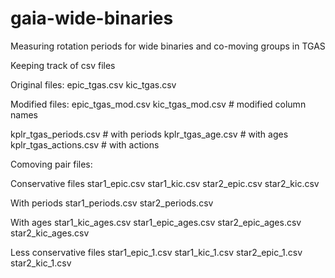 # gaia-wide-binaries
Measuring rotation periods for wide binaries and co-moving groups in TGAS

Keeping track of csv files

Original files:
epic_tgas.csv
kic_tgas.csv

Modified files:
epic_tgas_mod.csv
kic_tgas_mod.csv  # modified column names

kplr_tgas_periods.csv  # with periods
kplr_tgas_age.csv  # with ages
kplr_tgas_actions.csv  # with actions

Comoving pair files:

Conservative files
star1_epic.csv
star1_kic.csv
star2_epic.csv
star2_kic.csv

With periods
star1_periods.csv
star2_periods.csv

With ages
star1_kic_ages.csv
star1_epic_ages.csv
star2_epic_ages.csv
star2_kic_ages.csv

Less conservative files
star1_epic_1.csv
star1_kic_1.csv
star2_epic_1.csv
star2_kic_1.csv
